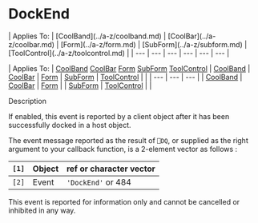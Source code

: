 




<h1 class="heading"><span class="name">DockEnd</span></h1>
| Applies To: | [CoolBand](../a-z/coolband.md) | [CoolBar](../a-z/coolbar.md) | [Form](../a-z/form.md) | [SubForm](../a-z/subform.md) | [ToolControl](../a-z/toolcontrol.md) |
| --- | --- | --- | --- | --- | ---  |

| Applies To: | [CoolBand](../a-z/coolband.md) [CoolBar](../a-z/coolbar.md) [Form](../a-z/form.md) [SubForm](../a-z/subform.md) [ToolControl](../a-z/toolcontrol.md) | [CoolBand](../a-z/coolband.md) | [CoolBar](../a-z/coolbar.md) | [Form](../a-z/form.md) | [SubForm](../a-z/subform.md) | [ToolControl](../a-z/toolcontrol.md) |  |
| --- | --- | ---  |
| [CoolBand](../a-z/coolband.md) | [CoolBar](../a-z/coolbar.md) | [Form](../a-z/form.md) |
| [SubForm](../a-z/subform.md) | [ToolControl](../a-z/toolcontrol.md) |  |


Description


If enabled, this event is reported by a client object after it has been successfully docked in a host object.


The event message reported as the result of `⎕DQ`, or supplied as the right argument to your callback function, is a 2-element vector as follows :

| `[1]` | Object | ref or character vector |
| --- | --- | ---  |
| `[2]` | Event | `'DockEnd'` or 484 |


This event is reported for information only and cannot be cancelled or inhibited in any way.



